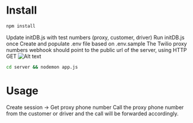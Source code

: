 # Install 

````bash
npm install
````
Update initDB.js with test numbers (proxy, customer, driver)
Run initDB.js once 
Create and populate .env file based on .env.sample 
The Twilio proxy numbers webhook should point to the public url of the server, using HTTP GET
![Alt text](assets/numberwebhook?raw=true)
````bash
cd server && nodemon app.js 
````
# Usage
Create session -> Get proxy phone number
Call the proxy phone number from the customer or driver and the call will be forwarded accordingly. 
